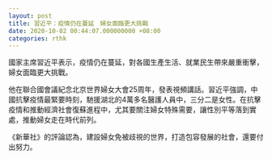 ```yaml
---
layout: post
title: 習近平：疫情仍在蔓延　婦女面臨更大挑戰
date: 2020-10-02 00:44:07.000000000 +08:00
categories: rthk
---
```


國家主席習近平表示，疫情仍在蔓延，對各國生產生活、就業民生帶來嚴重衝擊，婦女面臨更大挑戰。

他在聯合國會議紀念北京世界婦女大會25周年，發表視頻講話。習近平強調，中國抗擊疫情最緊要時刻，馳援湖北的4萬多名醫護人員中，三分二是女性。在抗擊疫情和推動經濟社會復蘇進程中，尤其要關注婦女特殊需要，讓性別平等落到實處，推動婦女走在時代前列。

《新華社》的評論認為，建設婦女免被歧視的世界，打造包容發展的社會，還要付出努力。
